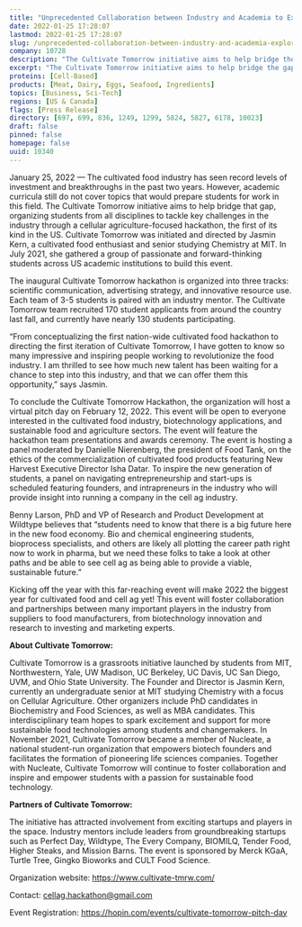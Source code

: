 ```yaml
---
title: "Unprecedented Collaboration between Industry and Academia to Explore the Future of Cell Ag"
date: 2022-01-25 17:28:07
lastmod: 2022-01-25 17:28:07
slug: /unprecedented-collaboration-between-industry-and-academia-explore-future-cell-ag
company: 10728
description: "The Cultivate Tomorrow initiative aims to help bridge the gap between industry and academia, organizing students from all disciplines to tackle key challenges through a cellular agriculture-focused hackathon. To conclude the hackathon, the organization will host a virtual pitch day on February 12, 2022 open to everyone interested in the cultivated food industry, biotechnology applications, and sustainable food and agriculture sectors."
excerpt: "The Cultivate Tomorrow initiative aims to help bridge the gap between industry and academia, organizing students from all disciplines to tackle key challenges through a cellular agriculture-focused hackathon. To conclude the hackathon, the organization will host a virtual pitch day on February 12, 2022 open to everyone interested in the cultivated food industry, biotechnology applications, and sustainable food and agriculture sectors."
proteins: [Cell-Based]
products: [Meat, Dairy, Eggs, Seafood, Ingredients]
topics: [Business, Sci-Tech]
regions: [US & Canada]
flags: [Press Release]
directory: [697, 699, 836, 1249, 1299, 5824, 5827, 6178, 10023]
draft: false
pinned: false
homepage: false
uuid: 10340
---
```

<p>January 25, 2022 — The cultivated food industry has seen record levels of investment and breakthroughs in the past two years. However, academic curricula still do not cover topics that would prepare students for work in this field. The Cultivate Tomorrow initiative aims to help bridge that gap, organizing students from all disciplines to tackle key challenges in the industry through a cellular agriculture-focused hackathon, the first of its kind in the US. Cultivate Tomorrow was initiated and directed by Jasmin Kern, a cultivated food enthusiast and senior studying Chemistry at MIT. In July 2021, she gathered a group of passionate and forward-thinking students across US academic institutions to build this event.</p>
<p>The inaugural Cultivate Tomorrow hackathon is organized into three tracks: scientific communication, advertising strategy, and innovative resource use. Each team of 3-5 students is paired with an industry mentor. The Cultivate Tomorrow team recruited 170 student applicants from around the country last fall, and currently have nearly 130 students participating.</p>
<p>“From conceptualizing the first nation-wide cultivated food hackathon to directing the first iteration of Cultivate Tomorrow, I have gotten to know so many impressive and inspiring people working to revolutionize the food industry. I am thrilled to see how much new talent has been waiting for a chance to step into this industry, and that we can offer them this opportunity,” says Jasmin. </p>
<p>To conclude the Cultivate Tomorrow Hackathon, the organization will host a virtual pitch day on February 12, 2022. This event will be open to everyone interested in the cultivated food industry, biotechnology applications, and sustainable food and agriculture sectors. The event will feature the hackathon team presentations and awards ceremony. The event is hosting a panel moderated by Danielle Nierenberg, the president of Food Tank, on the ethics of the commercialization of cultivated food products featuring New Harvest Executive Director Isha Datar. To inspire the new generation of students, a panel on navigating entrepreneurship and start-ups is scheduled featuring founders, and intrapreneurs in the industry who will provide insight into running a company in the cell ag industry.</p>
<p>Benny Larson, PhD and VP of Research and Product Development at Wildtype believes that “students need to know that there is a big future here in the new food economy. Bio and chemical engineering students, bioprocess specialists, and others are likely all plotting the career path right now to work in pharma, but we need these folks to take a look at other paths and be able to see cell ag as being able to provide a viable, sustainable future.”</p>
<p>Kicking off the year with this far-reaching event will make 2022 the biggest year for cultivated food and cell ag yet! This event will foster collaboration and partnerships between many important players in the industry from suppliers to food manufacturers, from biotechnology innovation and research to investing and marketing experts.</p>
<p><strong>About Cultivate Tomorrow:</strong></p>
<p>Cultivate Tomorrow is a grassroots initiative launched by students from MIT, Northwestern, Yale, UW Madison, UC Berkeley, UC Davis, UC San Diego, UVM, and Ohio State University. The Founder and Director is Jasmin Kern, currently an undergraduate senior at MIT studying Chemistry with a focus on Cellular Agriculture. Other organizers include PhD candidates in Biochemistry and Food Sciences, as well as MBA candidates. This interdisciplinary team hopes to spark excitement and support for more sustainable food technologies among students and changemakers. In November 2021, Cultivate Tomorrow became a member of Nucleate, a national student-run organization that empowers biotech founders and facilitates the formation of pioneering life sciences companies. Together with Nucleate, Cultivate Tomorrow will continue to foster collaboration and inspire and empower students with a passion for sustainable food technology.</p>
<p><strong>Partners of Cultivate Tomorrow:</strong></p>
<p>The initiative has attracted involvement from exciting startups and players in the space. Industry mentors include leaders from groundbreaking startups such as Perfect Day, Wildtype, The Every Company, BIOMILQ, Tender Food, Higher Steaks, and Mission Barns. The event is sponsored by Merck KGaA, Turtle Tree, Gingko Bioworks and CULT Food Science.</p>
<p>Organization website: <a href="https://www.cultivate-tmrw.com/">https://www.cultivate-tmrw.com/</a></p>
<p>Contact: <a href="mailto:cellag.hackathon@gmail.com">cellag.hackathon@gmail.com</a> </p>
<p>Event Registration: <a href="https://hopin.com/events/cultivate-tomorrow-pitch-day">https://hopin.com/events/cultivate-tomorrow-pitch-day</a> </p>
